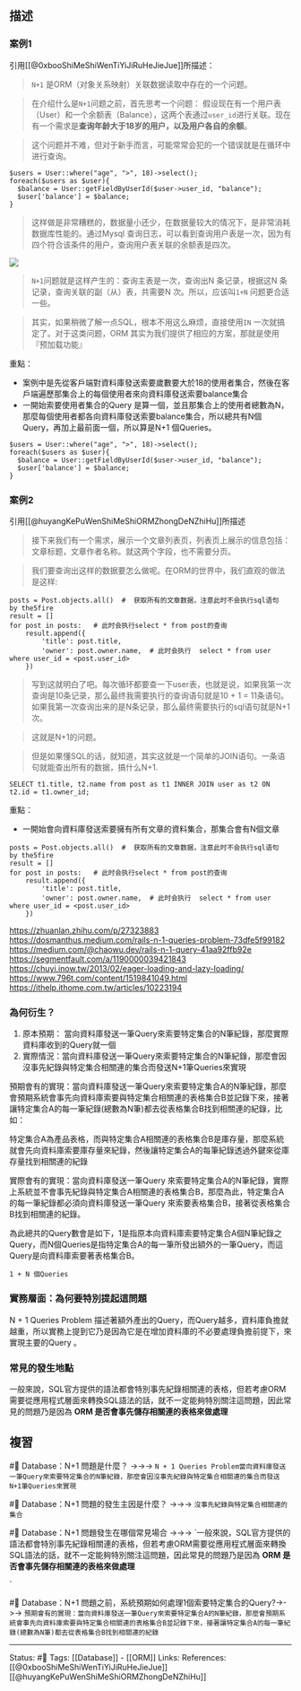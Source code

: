 
## 描述

### 案例1 
引用[[@0xbooShiMeShiWenTiYiJiRuHeJieJue]]所描述：
> `N+1` 是ORM（对象关系映射）关联数据读取中存在的一个问题。

> 在介绍什么是`N+1`问题之前，首先思考一个问题：
假设现在有一个用户表（User）和一个余额表（Balance），这两个表通过`user_id`进行关联。现在有一个需求是**查询年龄大于18岁的用户，以及用户各自的余额**。

> 这个问题并不难，但对于新手而言，可能常常会犯的一个错误就是在循环中进行查询。

```
$users = User::where("age", ">", 18)->select();
foreach($users as $user){
  $balance = User::getFieldByUserId($user->user_id, "balance");
  $user['balance'] = $balance;
}
```

> 这样做是非常糟糕的，数据量小还少，在数据量较大的情况下，是非常消耗数据库性能的。通过Mysql 查询日志，可以看到查询用户表是一次，因为有四个符合该条件的用户，查询用户表关联的余额表是四次。

![](https://segmentfault.com/img/remote/1460000039421846)

> `N+1`问题就是这样产生的：查询主表是一次，查询出N 条记录，根据这N 条记录，查询关联的副（从）表，共需要N 次。所以，应该叫`1+N` 问题更合适一些。

> 其实，如果稍微了解一点SQL，根本不用这么麻烦，直接使用`IN` 一次就搞定了。对于这类问题，ORM 其实为我们提供了相应的方案，那就是使用『预加载功能』

重點：
-  案例中是先從客戶端對資料庫發送索要歲數要大於18的使用者集合，然後在客戶端遍歷那集合上的每個使用者來向資料庫發送索要balance集合
-  一開始索要使用者集合的Query 是算一個，並且那集合上的使用者總數為N，那麼每個使用者都各向資料庫發送索要balance集合，所以總共有N個Query，再加上最前面一個，所以算是N+1 個Queries。
```
$users = User::where("age", ">", 18)->select();
foreach($users as $user){
  $balance = User::getFieldByUserId($user->user_id, "balance");
  $user['balance'] = $balance;
}
```

### 案例2
引用[[@huyangKePuWenShiMeShiORMZhongDeNZhiHu]]所描述
> 接下来我们有一个需求，展示一个文章列表页，列表页上展示的信息包括：文章标题，文章作者名称。就这两个字段，也不需要分页。

> 我们要查询出这样的数据要怎么做呢。在ORM的世界中，我们直观的做法是这样:

```text
posts = Post.objects.all()  #  获取所有的文章数据，注意此时不会执行sql语句  by the5fire
result = []
for post in posts:   # 此时会执行select * from post的查询
    result.append({
        'title': post.title,
        'owner': post.owner.name,  # 此时会执行  select * from user where user_id = <post.user_id>
    })
```

> 写到这就明白了吧。每次循环都要查一下user表，也就是说，如果我第一次查询是10条记录，那么最终我需要执行的查询语句就是10 + 1 = 11条语句。如果我第一次查询出来的是N条记录，那么最终需要执行的sql语句就是N+1次。

> 这就是N+1的问题。

> 但是如果懂SQL的话，就知道，其实这就是一个简单的JOIN语句。一条语句就能查出所有的数据，搞什么N+1.

```text
SELECT t1.title, t2.name from post as t1 INNER JOIN user as t2 ON t2.id = t1.owner_id;
```

重點：
- 一開始會向資料庫發送索要擁有所有文章的資料集合，那集合會有N個文章
```text
posts = Post.objects.all()  #  获取所有的文章数据，注意此时不会执行sql语句  by the5fire
result = []
for post in posts:   # 此时会执行select * from post的查询
    result.append({
        'title': post.title,
        'owner': post.owner.name,  # 此时会执行  select * from user where user_id = <post.user_id>
    })
```

https://zhuanlan.zhihu.com/p/27323883
https://dosmanthus.medium.com/rails-n-1-queries-problem-73dfe5f99182
https://medium.com/@chaowu.dev/rails-n-1-query-41aa92ffb92e
https://segmentfault.com/a/1190000039421843
https://chuyi.inow.tw/2013/02/eager-loading-and-lazy-loading/
https://www.796t.com/content/1519841049.html
https://ithelp.ithome.com.tw/articles/10223194

### 為何衍生？


1. 原本預期： 當向資料庫發送一筆Query來索要特定集合的N筆紀錄，那麼實際資料庫收到的Query就一個
2. 實際情況：當向資料庫發送一筆Query來索要特定集合的N筆紀錄，那麼會因沒事先紀錄與特定集合相關連的集合而發送N+1筆Queries來實現


預期會有的實現：當向資料庫發送一筆Query來索要特定集合A的N筆紀錄，那麼會預期系統會事先向資料庫索要與特定集合相關連的表格集合B並記錄下來，接著讓特定集合A的每一筆紀錄(總數為N筆)都去從表格集合B找到相關連的紀錄，比如：

特定集合A為產品表格，而與特定集合A相關連的表格集合B是庫存量，那麼系統就會先向資料庫索要庫存量來紀錄，然後讓特定集合A的每筆紀錄透過外鍵來從庫存量找到相關連的紀錄


實際會有的實現：當向資料庫發送一筆Query 來索要特定集合A的N筆紀錄，實際上系統並不會事先紀錄與特定集合A相關連的表格集合B，那麼為此，特定集合A的每一筆紀錄都必須向資料庫發送一筆Query 來索要表格集合B，接著從表格集合B找到相關連的紀錄。

為此總共的Query數會是如下，1是指原本向資料庫索要特定集合A個N筆紀錄之Query，而N個Queries是指特定集合A的每一筆所發出額外的一筆Query，而這Query是向資料庫索要著表格集合B。
```
1 + N 個Queries
```

### 實務層面：為何要特別提起這問題
N + 1 Queries Problem 描述著額外產出的Query，而Query越多，資料庫負擔就越重，所以實務上提到它乃是因為它是在增加資料庫的不必要處理負擔前提下，來實現主要的Query 。

### 常見的發生地點
一般來說，SQL官方提供的語法都會特別事先紀錄相關連的表格，但若考慮ORM需要從應用程式層面來轉換SQL語法的話，就不一定能夠特別關注這問題，因此常見的問題乃是因為 **ORM 是否會事先儲存相關連的表格來做處理**


## 複習
#🧠 Database：N+1 問題是什麼？ ->->-> `N + 1 Queries Problem當向資料庫發送一筆Query來索要特定集合的N筆紀錄，那麼會因沒事先紀錄與特定集合相關連的集合而發送N+1筆Queries來實現`
<!--SR:!2022-06-13,3,250-->

#🧠 Database：N+1 問題的發生主因是什麼？ ->->-> `沒事先紀錄與特定集合相關連的集合`
<!--SR:!2022-06-13,3,250-->

#🧠 Database：N+1 問題發生在哪個常見場合 ->->-> `一般來說，SQL官方提供的語法都會特別事先紀錄相關連的表格，但若考慮ORM需要從應用程式層面來轉換SQL語法的話，就不一定能夠特別關注這問題，因此常見的問題乃是因為 **ORM 是否會事先儲存相關連的表格來做處理**
<!--SR:!2022-06-13,3,250-->
`

#🧠 Database：N+1 問題之前，系統預期如何處理1個索要特定集合的Query?->->-> `預期會有的實現：當向資料庫發送一筆Query來索要特定集合A的N筆紀錄，那麼會預期系統會事先向資料庫索要與特定集合相關連的表格集合B並記錄下來，接著讓特定集合A的每一筆紀錄(總數為N筆)都去從表格集合B找到相關連的紀錄`
<!--SR:!2022-06-13,3,250-->

---
Status: #🌱 
Tags:
[[Database]] - [[ORM]]
Links:
References:
[[@0xbooShiMeShiWenTiYiJiRuHeJieJue]]
[[@huyangKePuWenShiMeShiORMZhongDeNZhiHu]]